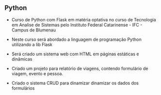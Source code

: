 ## Python
 - Curso de Python com Flask em matéria optativa no curso de Tecnologia em Analise de Sistemas pelo Instituto Federal Catarinense - IFC - Campus de Blumenau

 - Neste curso será abordado a linguagem de programação Python utilizando a lib Flask

 - Será criado um sistema web com HTML em páginas estáticas e dinâmicas

 - Criado um projeto para relatório de viagens, contendo formulário de viagem, evento e pessoa.

 - Criado o sistema CRUD para dinamizar dinamizar os dados dos formulários

